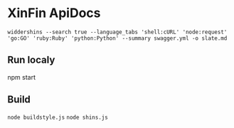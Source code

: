 # XinFin ApiDocs


```
widdershins --search true --language_tabs 'shell:cURL' 'node:request' 'go:GO' 'ruby:Ruby' 'python:Python' --summary swagger.yml -o slate.md
```
## Run localy

npm start 
## Build

`node buildstyle.js`
`node shins.js`
